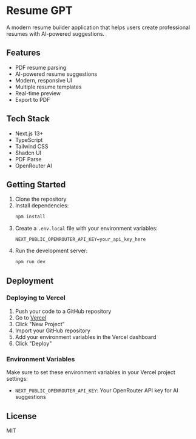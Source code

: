 # Resume GPT

A modern resume builder application that helps users create professional resumes with AI-powered suggestions.

## Features

- PDF resume parsing
- AI-powered resume suggestions
- Modern, responsive UI
- Multiple resume templates
- Real-time preview
- Export to PDF

## Tech Stack

- Next.js 13+
- TypeScript
- Tailwind CSS
- Shadcn UI
- PDF Parse
- OpenRouter AI

## Getting Started

1. Clone the repository
2. Install dependencies:
   ```bash
   npm install
   ```
3. Create a `.env.local` file with your environment variables:
   ```
   NEXT_PUBLIC_OPENROUTER_API_KEY=your_api_key_here
   ```
4. Run the development server:
   ```bash
   npm run dev
   ```

## Deployment

### Deploying to Vercel

1. Push your code to a GitHub repository
2. Go to [Vercel](https://vercel.com)
3. Click "New Project"
4. Import your GitHub repository
5. Add your environment variables in the Vercel dashboard
6. Click "Deploy"

### Environment Variables

Make sure to set these environment variables in your Vercel project settings:

- `NEXT_PUBLIC_OPENROUTER_API_KEY`: Your OpenRouter API key for AI suggestions

## License

MIT
